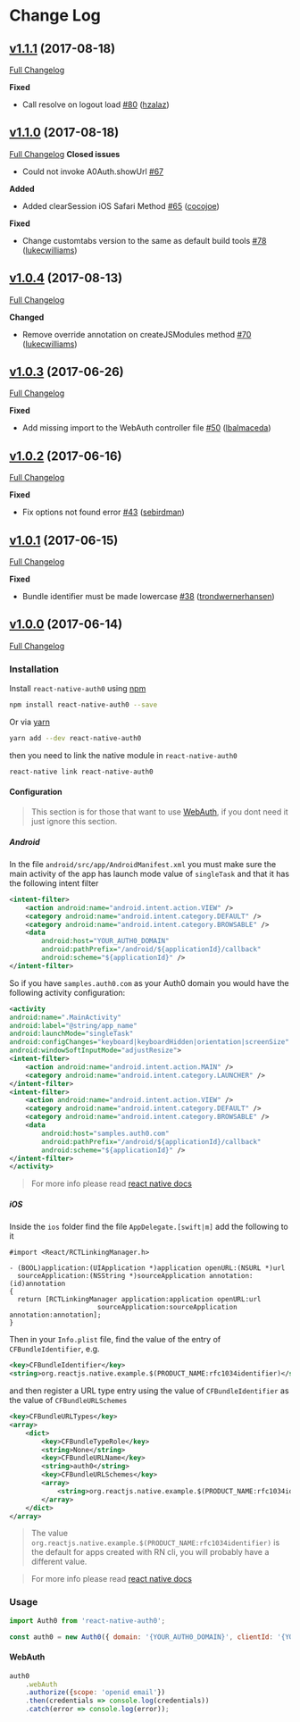 # Change Log

## [v1.1.1](https://github.com/auth0/react-native-auth0/tree/v1.1.1) (2017-08-18)
[Full Changelog](https://github.com/auth0/react-native-auth0/compare/v1.1.0...v1.1.1)

**Fixed**
- Call resolve on logout load [\#80](https://github.com/auth0/react-native-auth0/pull/80) ([hzalaz](https://github.com/hzalaz))

## [v1.1.0](https://github.com/auth0/react-native-auth0/tree/v1.1.0) (2017-08-18)
[Full Changelog](https://github.com/auth0/react-native-auth0/compare/v1.0.4...v1.1.0)
**Closed issues**
- Could not invoke A0Auth.showUrl [\#67](https://github.com/auth0/react-native-auth0/issues/67)

**Added**
- Added clearSession iOS Safari Method [\#65](https://github.com/auth0/react-native-auth0/pull/65) ([cocojoe](https://github.com/cocojoe))

**Fixed**
- Change customtabs version to the same as default build tools [\#78](https://github.com/auth0/react-native-auth0/pull/78) ([lukecwilliams](https://github.com/lukecwilliams))

## [v1.0.4](https://github.com/auth0/react-native-auth0/tree/v1.0.4) (2017-08-13)
[Full Changelog](https://github.com/auth0/react-native-auth0/compare/v1.0.3...v1.0.4)

**Changed**
- Remove override annotation on createJSModules method [\#70](https://github.com/auth0/react-native-auth0/pull/70) ([lukecwilliams](https://github.com/lukecwilliams))

## [v1.0.3](https://github.com/auth0/react-native-auth0/tree/v1.0.3) (2017-06-26)
[Full Changelog](https://github.com/auth0/react-native-auth0/compare/v1.0.2...v1.0.3)

**Fixed**
- Add missing import to the WebAuth controller file [\#50](https://github.com/auth0/react-native-auth0/pull/50) ([lbalmaceda](https://github.com/lbalmaceda))

## [v1.0.2](https://github.com/auth0/react-native-auth0/tree/v1.0.2) (2017-06-16)
[Full Changelog](https://github.com/auth0/react-native-auth0/compare/v1.0.1...v1.0.2)

**Fixed**
- Fix options not found error [\#43](https://github.com/auth0/react-native-auth0/pull/43) ([sebirdman](https://github.com/sebirdman))

## [v1.0.1](https://github.com/auth0/react-native-auth0/tree/v1.0.1) (2017-06-15)
[Full Changelog](https://github.com/auth0/react-native-auth0/compare/v1.0.0...v1.0.1)

**Fixed**
- Bundle identifier must be made lowercase [\#38](https://github.com/auth0/react-native-auth0/pull/38) ([trondwernerhansen](https://github.com/trondwernerhansen))

## [v1.0.0](https://github.com/auth0/auth0.js/tree/v1.0.0) (2017-06-14)
[Full Changelog](https://github.com/auth0/auth0.js/tree/v1.0.0)

### Installation

Install `react-native-auth0` using [npm](https://www.npmjs.com)

```bash
npm install react-native-auth0 --save
```

Or via [yarn](https://yarnpkg.com/en/package/jest)

```bash
yarn add --dev react-native-auth0
```

then you need to link the native module in `react-native-auth0`

```bash
react-native link react-native-auth0
```

#### Configuration

> This section is for those that want to use [WebAuth](#webauth), if you dont need it just ignore this section.

##### Android

In the file `android/src/app/AndroidManifest.xml` you must make sure the main activity of the app has launch mode value of `singleTask` and that it has the following intent filter

```xml
<intent-filter>
    <action android:name="android.intent.action.VIEW" />
    <category android:name="android.intent.category.DEFAULT" />
    <category android:name="android.intent.category.BROWSABLE" />
    <data
        android:host="YOUR_AUTH0_DOMAIN"
        android:pathPrefix="/android/${applicationId}/callback"
        android:scheme="${applicationId}" />
</intent-filter>
```

So if you have `samples.auth0.com` as your Auth0 domain you would have the following activity configuration:

```xml
<activity
android:name=".MainActivity"
android:label="@string/app_name"
android:launchMode="singleTask"
android:configChanges="keyboard|keyboardHidden|orientation|screenSize"
android:windowSoftInputMode="adjustResize">
<intent-filter>
    <action android:name="android.intent.action.MAIN" />
    <category android:name="android.intent.category.LAUNCHER" />
</intent-filter>
<intent-filter>
    <action android:name="android.intent.action.VIEW" />
    <category android:name="android.intent.category.DEFAULT" />
    <category android:name="android.intent.category.BROWSABLE" />
    <data
        android:host="samples.auth0.com"
        android:pathPrefix="/android/${applicationId}/callback"
        android:scheme="${applicationId}" />
</intent-filter>
</activity>
```

> For more info please read [react native docs](https://facebook.github.io/react-native/docs/linking.html)

##### iOS

Inside the `ios` folder find the file `AppDelegate.[swift|m]` add the following to it

```objc
#import <React/RCTLinkingManager.h>

- (BOOL)application:(UIApplication *)application openURL:(NSURL *)url
  sourceApplication:(NSString *)sourceApplication annotation:(id)annotation
{
  return [RCTLinkingManager application:application openURL:url
                      sourceApplication:sourceApplication annotation:annotation];
}
```

Then in your `Info.plist` file, find the value of the entry of `CFBundleIdentifier`, e.g.

```xml
<key>CFBundleIdentifier</key>
<string>org.reactjs.native.example.$(PRODUCT_NAME:rfc1034identifier)</string>
```

and then register a URL type entry using the value of `CFBundleIdentifier` as the value of `CFBundleURLSchemes`

```xml
<key>CFBundleURLTypes</key>
<array>
    <dict>
        <key>CFBundleTypeRole</key>
        <string>None</string>
        <key>CFBundleURLName</key>
        <string>auth0</string>
        <key>CFBundleURLSchemes</key>
        <array>
            <string>org.reactjs.native.example.$(PRODUCT_NAME:rfc1034identifier)</string>
        </array>
    </dict>
</array>
```

> The value `org.reactjs.native.example.$(PRODUCT_NAME:rfc1034identifier)` is the default for apps created with RN cli, you will probably have a different value.

> For more info please read [react native docs](https://facebook.github.io/react-native/docs/linking.html)

### Usage

```js
import Auth0 from 'react-native-auth0';

const auth0 = new Auth0({ domain: '{YOUR_AUTH0_DOMAIN}', clientId: '{YOUR_CLIENT_ID}' });
```

#### WebAuth

```js
auth0
    .webAuth
    .authorize({scope: 'openid email'})
    .then(credentials => console.log(credentials))
    .catch(error => console.log(error));
```
